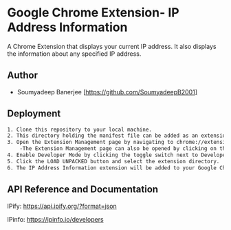 
# Google Chrome Extension- IP Address Information

A Chrome Extension that displays your current IP address. It also displays the information about any specified IP address.


## Author

- Soumyadeep Banerjee [https://github.com/SoumyadeepB2001]


## Deployment
```bash
1. Clone this repository to your local machine.
2. This directory holding the manifest file can be added as an extension in developer mode in its current state.
3. Open the Extension Management page by navigating to chrome://extensions.
    -The Extension Management page can also be opened by clicking on the Chrome menu, hovering over More Tools then selecting Extensions.
4. Enable Developer Mode by clicking the toggle switch next to Developer mode.
5. Click the LOAD UNPACKED button and select the extension directory.
6. The IP Address Information extension will be added to your Google Chrome browser.
```


## API Reference and Documentation

IPify:  https://api.ipify.org/?format=json

IPinfo: https://ipinfo.io/developers



